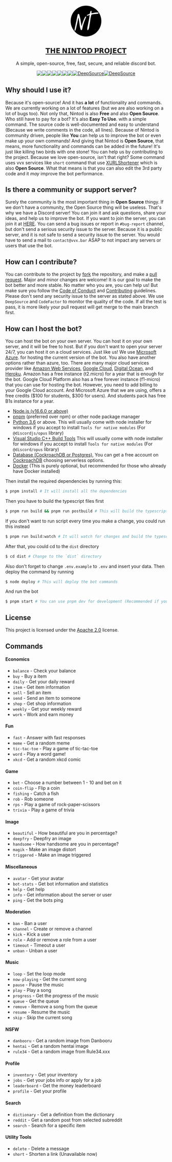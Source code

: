 <p align="center">
  <a href="https://x.vvx.bar/XVlBzg/">
    <img src="/docs/logo.png" height="96" width="96" style="border-radius: 9999px" />
    <h2 align="center">
      𝗧𝗛𝗘 𝗡𝗜𝗡𝗧𝗢𝗗 𝗣𝗥𝗢𝗝𝗘𝗖𝗧
    </h2>
  </a>
  <p align="center">
    A simple, open-source, free, fast, secure, and reliable discord bot. <br>
  </p>
  <div style="display: flex; flex-wrap: wrap; justify-items: center; justify-content: center">
    <img src="https://wakatime.com/badge/user/5cb7cd14-ac7e-4fc0-9f81-6036760cb6a3/project/43c4defc-5916-4bc2-aca5-0683f99c9e2d.svg" />
    <a href="https://github.com/tinvv/Nintod/pulse"><img src="https://img.shields.io/github/commit-activity/m/badges/shields" /></a>
    <a href="https://www.codefactor.io/repository/github/thevvx/nintod"><img src="https://www.codefactor.io/repository/github/thevvx/nintod/badge" /></a>
    <img src="https://img.shields.io/node/v/discord.js?style=plastic" />
    <img src="https://img.shields.io/github/license/thevvx/nintod" />   
    <img src="https://img.shields.io/github/languages/top/thevvx/nintod" />
    <a href="https://tinvv.tech/discord/"><img src="https://img.shields.io/discord/828842616442454066" /></a>
    <a href="https://deepsource.io/gh/thevvx/Nintod/?ref=repository-badge}" target="_blank"><img alt="DeepSource" title="DeepSource" src="https://deepsource.io/gh/thevvx/Nintod.svg/?label=active+issues&show_trend=true&token=QMU7qTxWjqwrQ5m1G50_SD5C"/></a>
    <a href="https://deepsource.io/gh/thevvx/Nintod/?ref=repository-badge}" target="_blank"><img alt="DeepSource" title="DeepSource" src="https://deepsource.io/gh/thevvx/Nintod.svg/?label=resolved+issues&show_trend=true&token=QMU7qTxWjqwrQ5m1G50_SD5C"/></a>
  </div>
</p>

## Why should I use it?

Because it's open-source! And it has **a lot** of functionality and commands. We are currently working on a lot of features (but we are also working on a lot of bugs too).
Not only that, Nintod is also **Free** and also **Open Source**. Who still have to pay for a bot? It's also **Easy To Use**. with a simple command.
The source code is well-documented and easy to understand (Because we write comments in the code, all lines).
Because of Nintod is community driven, people like **You** can help us to improve the bot or even make up your own commands!
And giving that Nintod is **Open Source**, that means, more functionality and commands can be added in the future! 
It's just like killing two birds with one stone! You can help us by contributing to the project. Because we love open-source, isn't that right?
Some command uses vvx services like `short` command that use [XURLShortener](https://github.com/thevvx/x.vvx.bar) which is also **Open Source**. 
What that means is that you can also edit the 3rd party code and it *may* improve the bot performance.

## Is there a community or support server?

Surely the community is the most important thing in **Open Source** thingy. If we don't have a community, the Open Source thing will be useless.
That's why we have a Discord server! You can join it and ask questions, share your ideas, and help us to improve the bot.
If you want to join the server, you can join it at [HERE](https://x.vvx.bar/XVlBzg/). You can send a bug issues or report in 
`#bug-report` channel, but don't send a serious security issue to the server. Because it is a public server, and
it is not safe to send a security issue to the server. You would have to send a mail to `contact@vvx.bar` ASAP to not impact any servers or users that use the bot. 

## How can I contribute?

You can contribute to the project by [fork](https://github.com/thevvx/Nintod/fork) the repository, and make a [pull request](https://github.com/thevvx/Nintod/pulls).
Major and minor changes are welcome! It is our goal to make the bot better and more stable. No matter who you are, you can help us!
But make sure you follow the [Code of Conduct](/.github/CODE_OF_CONDUCT.md) and [Contributing](/.github/CONTRIBUTING.md) guidelines.
Please don't send any security issue to the server as stated above. We use `DeepSource` and `CodeFactor` to monitor the quality of the code.
If all the test is pass, it is more likely your pull request will get merge to the main branch first.

## How can I host the bot?

You can host the bot on your own server. You can host it on your own server, and it will be free to host. But
if you don't want to open your server 24/7, you can host it on a cloud services. Just like us! We use [Microsoft Azure](https://azure.microsoft.com/en-us/services/app-service/).
for hosting the current version of the bot. You also have another options rather than azure, too. There are many major
cloud services provider like [Amazon Web Services](https://aws.amazon.com/), [Google Cloud](https://cloud.google.com/), [Digital Ocean](https://www.digitalocean.com/),
and [Heroku](https://www.heroku.com/).
Amazon has a free instance (t2.micro) for a year that is enough for the bot.
Google Cloud Platform also has a free forever instance (f1-micro) that you can use for hosting the bot. However, you need
to add billing to your Google Cloud account.
And Microsoft Azure that we are using, offers a free credits ($100 for students, $300 for users). And students pack
has free B1s instance for a year.

- [Node.js (v16.6.0 or above)](https://nodejs.org/en/)
- [pnpm](https://pnpm.io/) (preferred over npm) or other node package manager
- [Python 3.6](https://www.python.org/) or above. This will usually come with node installer for windows if you accept to install `Tools for native modules` (For `@discordjs/opus` library)
- [Visual Studio C++ Build Tools](https://www.visualstudio.com/en-us/products/visual-studio-code) This will usually come with node installer for windows if you accept to install `Tools for native modules` (For `@discord/opus` library) 
- [Database (CockroachDB or Postgres)](https://www.cockroachlabs.com/), You can get a free account on [CockroachDB](https://www.cockroachlabs.com/) choosing serverless options.
- [Docker](https://www.docker.com/) (This is purely optional, but recommended for those who already have Docker installed)

Then install the required dependencies by running this:

```bash
$ pnpm install # It will install all the dependencies
```

Then you have to build the typescript files first

```bash
$ pnpm run build && pnpm run postbuild # This will build the typescript file and copy the files to the `dist` folder
```

If you don't want to run script every time you make a change, you could run this instead
```bash
$ pnpm run build:watch # It will watch for changes and build the typescript file
```

After that, you could cd to the `dist` directory

```bash
$ cd dist # Change to the `dist` directory
```

Also don't forget to change `.env.example` to `.env` and insert your data. Then deploy the command by running

```bash
$ node deploy # This will deploy the bot commands
```

And run the bot

```bash
$ pnpm start # You can use pnpm dev for development (Recommended if you also use build:watch too)
```

## License

This project is licensed under the [Apache 2.0](/LICENSE) license.

## Commands
 
#### Economics
- `balance` - Check your balance
- `buy` - Buy a item
- `daily` - Get your daily reward
- `item` - Get item information
- `sell` - Sell an item
- `send` - Send an item to someone
- `shop` - Get shop information
- `weekly` - Get your weekly reward
- `work` - Work and earn money

#### Fun
- `fast` - Answer with fast responses
- `meme` - Get a random meme
- `tic-tac-toe` - Play a game of tic-tac-toe
- `word` - Play a word game!
- `xkcd` - Get a random xkcd comic

#### Game
- `bet` - Choose a number between 1 - 10 and bet on it
- `coin-flip` - Flip a coin
- `fishing` - Catch a fish
- `rob` - Rob someone
- `rps` - Play a game of rock-paper-scissors
- `trivia` - Play a game of trivia

#### Image
- `beautiful` - How beautiful are you in percentage?
- `deepfry` - Deepfry an image
- `handsome` - How handsome are you in percentage?
- `magik` - Make an image distort
- `triggered` - Make an image triggered

#### Miscellaneous
- `avatar` - Get your avatar
- `bot-stats` - Get bot information and statistics
- `help` - Get help
- `info` - Get information about the server or user
- `ping` - Get the bots ping

#### Moderation
- `ban` - Ban a user
- `channel` - Create or remove a channel
- `kick` - Kick a user
- `role` - Add or remove a role from a user
- `timeout` - Timeout a user
- `unban` - Unban a user

#### Music
- `loop` - Set the loop mode
- `now-playing` - Get the current song
- `pause` - Pause the music
- `play` - Play a song
- `progress` - Get the progress of the music
- `queue` - Get the queue
- `remove` - Remove a song from the queue
- `resume` - Resume the music
- `skip` - Skip the current song

#### NSFW
- `danbooru` - Get a random image from Danbooru
- `hentai` - Get a random hentai image
- `rule34` - Get a random image from Rule34.xxx

#### Profile
- `inventory` - Get your inventory
- `jobs` - Get your jobs info or apply for a job
- `leaderboard` - Get the money leaderboard
- `profile` - Get your profile

#### Search
- `dictionary` - Get a definition from the dictionary
- `reddit` - Get a random post from selected subreddit
- `search` - Search for a specific item

#### Utility Tools
- `delete` - Delete a message
- `short` - Shorten a link (Unavailable now)
